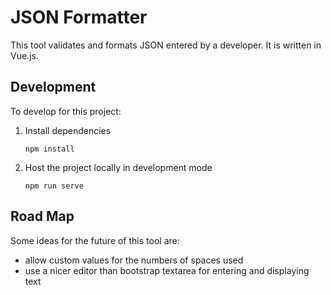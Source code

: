 # JSON Formatter

This tool validates and formats JSON entered by a developer. It is written in Vue.js.

## Development
To develop for this project:
1. Install dependencies
	```
	npm install
	```
2. Host the project locally in development mode
	```
	npm run serve
	```

## Road Map
Some ideas for the future of this tool are:
- allow custom values for the numbers of spaces used
- use a nicer editor than bootstrap textarea for entering and displaying text